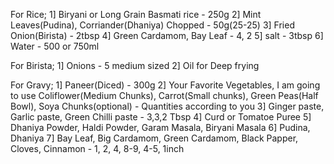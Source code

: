 For Rice;
1] Biryani or Long Grain Basmati rice - 250g
2] Mint Leaves(Pudina), Corriander(Dhaniya) Chopped - 50g(25-25)
3] Fried Onion(Birista) - 2tbsp
4] Green Cardamom, Bay Leaf - 4, 2
5] salt - 3tbsp
6] Water - 500 or 750ml

For Birista;
1] Onions - 5 medium sized
2] Oil for Deep frying

For Gravy;
1] Paneer(Diced) - 300g
2] Your Favorite Vegetables, I am going to use Coliflower(Medium Chunks), Carrot(Small chunks), Green Peas(Half Bowl), Soya Chunks(optional) - Quantities according to you
3] Ginger paste, Garlic paste, Green Chilli paste - 3,3,2 Tbsp
4] Curd or Tomatoe Puree
5] Dhaniya Powder, Haldi Powder, Garam Masala, Biryani Masala
6] Pudina, Dhaniya
7] Bay Leaf, Big Cardamom, Green Cardamom, Black Papper, Cloves, Cinnamon - 1, 2, 4, 8-9, 4-5, 1inch
